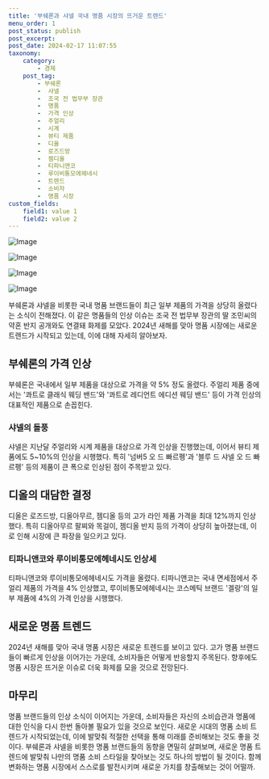 ```yaml
---
title: '부쉐론과 샤넬 국내 명품 시장의 뜨거운 트렌드'
menu_order: 1
post_status: publish
post_excerpt: 
post_date: 2024-02-17 11:07:55
taxonomy:
    category:
        - 경제
    post_tag:
        - 부쉐론
        -  샤넬
        -  조국 전 법무부 장관
        -  명품
        -  가격 인상
        -  주얼리
        -  시계
        -  뷰티 제품
        -  디올
        -  로즈드방
        -  젬디올
        -  티파니앤코
        -  루이비통모에헤네시
        -  트렌드
        -  소비자
        -  명품 시장
custom_fields:
    field1: value 1
    field2: value 2
---
```


![Image](https://imgnews.pstatic.net/image/003/2024/02/11/NISI20240207_0001476204_web_20240207093455_20240211123204949.jpg?type=w647)

![Image](https://imgnews.pstatic.net/image/003/2024/02/11/NISI20220415_0018703439_web_20220415142311_20240211123204952.jpg?type=w647)

![Image](https://imgnews.pstatic.net/image/003/2024/02/11/NISI20240116_0020195788_web_20240116111333_20240211123204961.jpg?type=w647)

![Image](https://imgnews.pstatic.net/image/003/2024/02/11/NISI20240111_0001456893_web_20240111084552_20240211123204964.jpg?type=w647)

부쉐론과 샤넬을 비롯한 국내 명품 브랜드들이 최근 일부 제품의 가격을 상당히 올렸다는 소식이 전해졌다. 이 같은 명품들의 인상 이슈는 조국 전 법무부 장관의 딸 조민씨의 약혼 반지 공개와도 연결돼 화제를 모았다. 2024년 새해를 맞아 명품 시장에는 새로운 트렌드가 시작되고 있는데, 이에 대해 자세히 알아보자.
## 부쉐론의 가격 인상
부쉐론은 국내에서 일부 제품을 대상으로 가격을 약 5% 정도 올렸다. 주얼리 제품 중에서는 '콰트로 클래식 웨딩 밴드'와 '콰트로 레디언트 에디션 웨딩 밴드' 등이 가격 인상의 대표적인 제품으로 손꼽힌다.
### 샤넬의 돌풍
샤넬은 지난달 주얼리와 시계 제품을 대상으로 가격 인상을 진행했는데, 이어서 뷰티 제품에도 5~10%의 인상을 시행했다. 특히 '넘버5 오 드 빠르펭'과 '블루 드 샤넬 오 드 빠르펭' 등의 제품이 큰 폭으로 인상된 점이 주목받고 있다.
## 디올의 대담한 결정
디올은 로즈드방, 디올아무르, 젬디올 등의 고가 라인 제품 가격을 최대 12%까지 인상했다. 특히 디올아무르 팔찌와 목걸이, 젬디올 반지 등의 가격이 상당히 높아졌는데, 이로 인해 시장에 큰 파장을 일으키고 있다.
### 티파니앤코와 루이비통모에헤네시도 인상세
티파니앤코와 루이비통모에헤네시도 가격을 올렸다. 티파니앤코는 국내 면세점에서 주얼리 제품의 가격을 4% 인상했고, 루이비통모에헤네시는 코스메틱 브랜드 '겔랑'의 일부 제품에 4%의 가격 인상을 시행했다.
## 새로운 명품 트렌드
2024년 새해를 맞아 국내 명품 시장은 새로운 트렌드를 보이고 있다. 고가 명품 브랜드들이 빠르게 인상을 이어가는 가운데, 소비자들은 어떻게 반응할지 주목된다. 향후에도 명품 시장은 뜨거운 이슈로 더욱 화제를 모을 것으로 전망된다.
## 마무리
명품 브랜드들의 인상 소식이 이어지는 가운데, 소비자들은 자신의 소비습관과 명품에 대한 인식을 다시 한번 돌아볼 필요가 있을 것으로 보인다. 새로운 시대의 명품 소비 트렌드가 시작되었는데, 이에 발맞춰 적절한 선택을 통해 미래를 준비해보는 것도 좋을 것이다. 부쉐론과 샤넬을 비롯한 명품 브랜드들의 동향을 면밀히 살펴보며, 새로운 명품 트렌드에 발맞춰 나만의 명품 소비 스타일을 찾아보는 것도 하나의 방법이 될 것이다. 함께 변화하는 명품 시장에서 스스로를 발전시키며 새로운 가치를 창출해보는 것이 어떨까.
